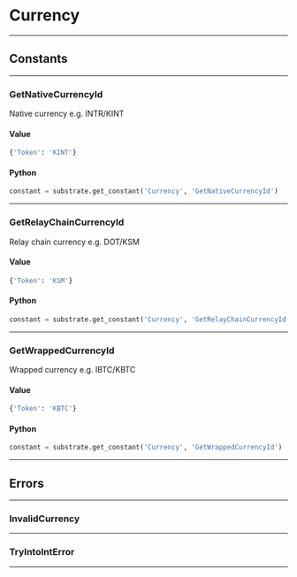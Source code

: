 
# Currency

---------
## Constants

---------
### GetNativeCurrencyId
 Native currency e.g. INTR/KINT
#### Value
```python
{'Token': 'KINT'}
```
#### Python
```python
constant = substrate.get_constant('Currency', 'GetNativeCurrencyId')
```
---------
### GetRelayChainCurrencyId
 Relay chain currency e.g. DOT/KSM
#### Value
```python
{'Token': 'KSM'}
```
#### Python
```python
constant = substrate.get_constant('Currency', 'GetRelayChainCurrencyId')
```
---------
### GetWrappedCurrencyId
 Wrapped currency e.g. IBTC/KBTC
#### Value
```python
{'Token': 'KBTC'}
```
#### Python
```python
constant = substrate.get_constant('Currency', 'GetWrappedCurrencyId')
```
---------
## Errors

---------
### InvalidCurrency

---------
### TryIntoIntError

---------